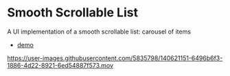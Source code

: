 # Smooth Scrollable List

A UI implementation of a smooth scrollable list: carousel of items

- [demo](https://leandrotk.github.io/ui-challenges/smooth-scrollable-list/)



https://user-images.githubusercontent.com/5835798/140621151-6496b6f3-1886-4d22-8921-6ed54887f573.mov

